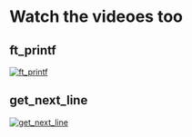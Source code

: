 # Watch the videoes too

## ft_printf

[![ft_printf](https://img.youtube.com/vi/8Z_ve8TJcfo/0.jpg)](https://www.youtube.com/watch?v=8Z_ve8TJcfo)

## get_next_line

[![get_next_line](https://img.youtube.com/vi/nYZ0z-OOPtU/0.jpg)](https://www.youtube.com/watch?v=nYZ0z-OOPtU)
